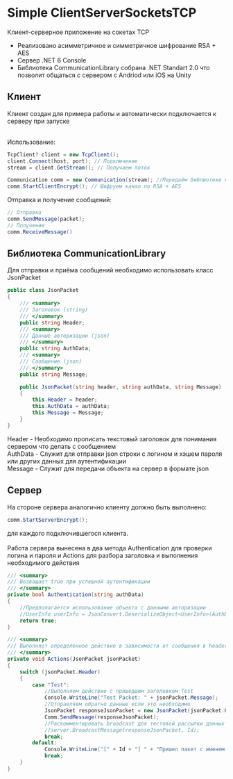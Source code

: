 # Simple ClientServerSocketsTCP

Клиент-серверное приложение на сокетах TCP
* Реализовано асимметричное и симметричное шифрование RSA + AES
* Сервер .NET 6 Console
* Библиотека CommunicationLibrary собрана .NET Standart 2.0 что позволит общаться с сервером с Andriod или iOS на Unity

## Клиент
Клиент создан для примера работы и автоматически подключается к серверу при запуске <br><br>

Использование:
```c#
TcpClient? client = new TcpClient();
client.Connect(host, port); // Подключение
stream = client.GetStream(); // Получаем поток

Communication comm = new Communication(stream); //Передаём библиотеке CommunicationLibrary поток
comm.StartClientEncrypt(); // Шифруем канал по RSA + AES
```
Отправка и получение сообщений:
```c#
// Отправка
comm.SendMessage(packet);
// Получение
comm.ReceiveMessage()
```
## Библиотека CommunicationLibrary
Для отправки и приёма сообщений необходимо использовать класс JsonPacket
```c#
public class JsonPacket
{
    /// <summary>
    /// Заголовок (string)
    /// </summary>
    public string Header;
    /// <summary>
    /// Данные авторизации (json)
    /// </summary>
    public string AuthData;
    /// <summary>
    /// Сообщение (json)
    /// </summary>
    public string Message;

    public JsonPacket(string header, string authData, string Message) 
    {
        this.Header = header;
        this.AuthData = authData;
        this.Message = Message;
    }
}
```
Header - Необходимо прописать текстовый заголовок для понимания сервером что делать с сообщением <br>
AuthData - Служит для отправки json строки с логином и хэшем пароля или других данных для аутентификации <br>
Message - Служит для передачи объекта на сервер в формате json

## Сервер
На стороне сервера аналогично клиенту должно быть выполнено:
```c#
сomm.StartServerEncrypt();
```
для каждого подключившегося клиента.<br><br>
Работа сервера вынесена в два метода Authentication для проверки логина и пароля и Actions для разбора заголовка и выполнения необходимого действия
```c#
/// <summary>
/// Возващает true при успешной аутентификации
/// </summary>
private bool Authentication(string authData)
{
    //Предполагается использование объекта с данными авторизации
    //UserInfo userInfo = JsonConvert.DeserializeObject<UserInfo>(AuthData);
    return true;
}

/// <summary>
/// Выполняет определенное действие в зависимости от сообщения в header
/// </summary>
private void Actions(JsonPacket jsonPacket) 
{
    switch (jsonPacket.Header)
    {
        case "Test":
            //Выполняем действие с пришедшим заголовком Test
            Console.WriteLine("Test Packet: " + jsonPacket.Message);
            //Отправляем обратно данные если это необходимо
            JsonPacket responseJsonPacket = new JsonPacket(jsonPacket.Header, null, "Test response, your message: " + jsonPacket.Message);
            Comm.SendMessage(responseJsonPacket);
            //Раскомментировать broadcast для тестовой рассылки данных всем клиентам
            //server.BroadcastMessage(responseJsonPacket, Id);
            break;
        default:
            Console.WriteLine("[" + Id + "] " + "Пришел пакет с именем: " + jsonPacket.Header + " такой пакет не был распознан");
            break;
    }
}
```
